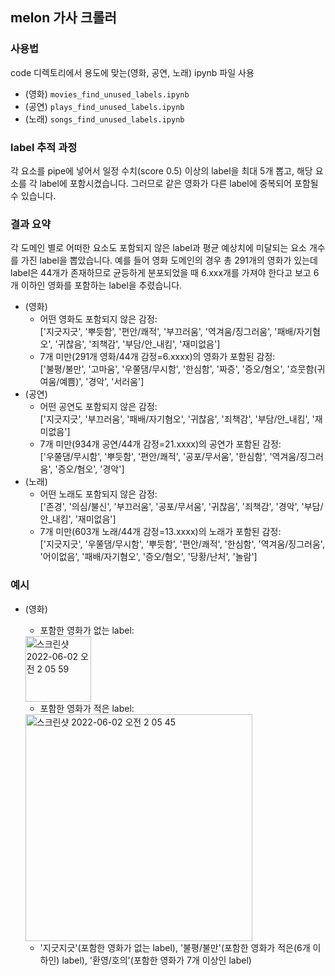 ## melon 가사 크롤러

### 사용법

code 디렉토리에서 용도에 맞는(영화, 공연, 노래) ipynb 파일 사용
- (영화) `movies_find_unused_labels.ipynb`
- (공연) `plays_find_unused_labels.ipynb`
- (노래) `songs_find_unused_labels.ipynb`

### label 추적 과정
각 요소를 pipe에 넣어서 일정 수치(score 0.5) 이상의 label을 최대 5개 뽑고, 해당 요소를 각 label에 포함시켰습니다.
그러므로 같은 영화가 다른 label에 중복되어 포함될 수 있습니다.

### 결과 요약
각 도메인 별로 어떠한 요소도 포함되지 않은 label과 평균 예상치에 미달되는 요소 개수를 가진 label을 뽑았습니다. 
예를 들어 영화 도메인의 경우 총 291개의 영화가 있는데 label은 44개가 존재하므로 균등하게 분포되었을 때 6.xxx개를 가져야 한다고 보고 6개 이하인 영화를 포함하는 label을 추렸습니다.
- (영화)
    - 어떤 영화도 포함되지 않은 감정: </br>
	['지긋지긋', '뿌듯함', '편안/쾌적', '부끄러움', '역겨움/징그러움', '패배/자기혐오', '귀찮음', '죄책감', '부담/안_내킴', '재미없음']
    - 7개 미만(291개 영화/44개 감정=6.xxxx)의 영화가 포함된 감정:</br>
	['불평/불만', '고마움', '우쭐댐/무시함', '한심함', '짜증', '증오/혐오', '흐뭇함(귀여움/예쁨)', '경악', '서러움']
- (공연)
    - 어떤 공연도 포함되지 않은 감정:</br>
	['지긋지긋', '부끄러움', '패배/자기혐오', '귀찮음', '죄책감', '부담/안_내킴', '재미없음']
    - 7개 미만(934개 공연/44개 감정=21.xxxx)의 공연가 포함된 감정:</br>
	['우쭐댐/무시함', '뿌듯함', '편안/쾌적', '공포/무서움', '한심함', '역겨움/징그러움', '증오/혐오', '경악']
- (노래)
    - 어떤 노래도 포함되지 않은 감정: </br>
	['존경', '의심/불신', '부끄러움', '공포/무서움', '귀찮음', '죄책감', '경악', '부담/안_내킴', '재미없음'] </br>
    - 7개 미만(603개 노래/44개 감정=13.xxxx)의 노래가 포함된 감정: </br>
	['지긋지긋', '우쭐댐/무시함', '뿌듯함', '편안/쾌적', '한심함', '역겨움/징그러움', '어이없음', '패배/자기혐오', '증오/혐오', '당황/난처', '놀람']

### 예시
- (영화)
    - 포함한 영화가 없는 label:</br>
    <img width="105" alt="스크린샷 2022-06-02 오전 2 05 59" src="https://user-images.githubusercontent.com/79218038/171461034-0f61fe8e-7118-4630-af8b-f1b798ec96b6.png">

    - 포함한 영화가 적은 label:</br>
    <img width="363" alt="스크린샷 2022-06-02 오전 2 05 45" src="https://user-images.githubusercontent.com/79218038/171461021-7e84c0d5-e02e-48a8-86f2-cf6254112038.png">

    - '지긋지긋'(포함한 영화가 없는 label), '불평/불만'(포함한 영화가 적은(6개 이하인) label), '환영/호의'(포함한 영화가 7개 이상인 label)